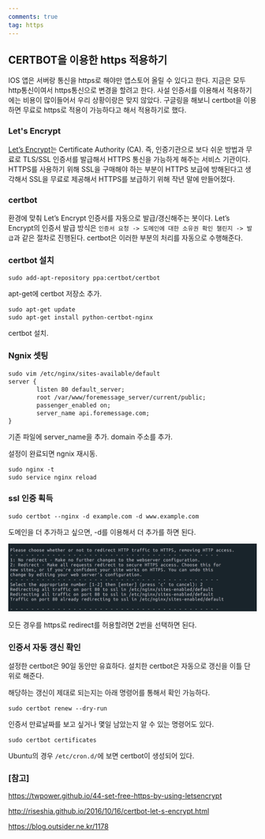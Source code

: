 ```yaml
---
comments: true
tag: https
---
```




## CERTBOT을 이용한 https 적용하기

IOS 앱은 서버랑 통신을 https로 해야만 앱스토어 올릴 수 있다고 한다. 지금은 모두 http통신이여서 https통신으로 변경을 할려고 한다. 사설 인증서를 이용해서 적용하기에는 비용이 많이들어서 우리 상황이랑은 맞지 않았다. 구글링을 해보니 certbot을 이용하면 무료로 https로 적용이 가능하다고 해서 적용하기로 했다.



### Let's Encrypt

[Let’s Encrypt](https://letsencrypt.org/)는 Certificate Authority (CA). 즉, 인증기관으로 보다 쉬운 방법과 무료로 TLS/SSL 인증서를 발급해서 HTTPS 통신을 가능하게 해주는 서비스 기관이다. HTTPS를 사용하기 위해 SSL을 구매해야 하는 부분이 HTTPS 보급에 방해된다고 생각해서 SSL을 무료로 제공해서 HTTPS를 보급하기 위해 작년 말에 만들어졌다.



### certbot

환경에 맞춰 Let’s Encrypt 인증서를 자동으로 발급/갱신해주는 봇이다. Let’s Encrypt의 인증서 발급 방식은 `인증서 요청 -> 도메인에 대한 소유권 확인 챌린지 -> 발급`과 같은 절차로 진행된다. certbot은 이러한 부분의 처리를 자동으로 수행해준다.



### certbot 설치

```shell
sudo add-apt-repository ppa:certbot/certbot
```

apt-get에 certbot 저장소 추가.

```shell
sudo apt-get update
sudo apt-get install python-certbot-nginx
```

certbot 설치.



### Ngnix 셋팅

```
sudo vim /etc/nginx/sites-available/default
server {
        listen 80 default_server;
        root /var/www/foremessage_server/current/public;
        passenger_enabled on;
        server_name api.foremessage.com;
}
```

기존 파일에 server_name을 추가. domain 주소를 추가.

설정이 완료되면 ngnix 재시동.

```shell
sudo nginx -t
sudo service nginx reload
```



### ssl 인증 획득

```
sudo certbot --nginx -d example.com -d www.example.com
```

도메인을 더 추가하고 싶으면, -d를 이용해서 더 추가를 하면 된다.

![certbot](../assets/images/certbot_ssl.png)

모든 경우를 https로 redirect를 허용할려면 2번을 선택하면 된다.



### 인증서 자동 갱신 확인

설정한 certbot은 90일 동안만 유효하다. 설치한 certbot은 자동으로 갱신을 이틀 단위로 해준다.

해당하는 갱신이 제대로 되는지는 아래 명령어를 통해서 확인 가능하다.

```shell
sudo certbot renew --dry-run
```



인증서 만료날짜를 보고 싶거나 몇일 남았는지 알 수 있는 명령어도 있다.

```shell
sudo certbot certificates
```

Ubuntu의 경우 `/etc/cron.d/`에 보면 certbot이 생성되어 있다.



### [참고]

https://twpower.github.io/44-set-free-https-by-using-letsencrypt

http://riseshia.github.io/2016/10/16/certbot-let-s-encrypt.html

https://blog.outsider.ne.kr/1178

